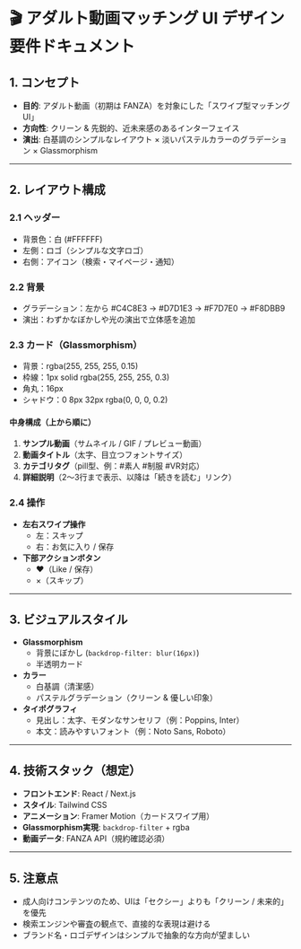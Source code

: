 # 🎬 アダルト動画マッチング UI デザイン要件ドキュメント

## 1. コンセプト
- **目的**: アダルト動画（初期は FANZA）を対象にした「スワイプ型マッチングUI」  
- **方向性**: クリーン & 先鋭的、近未来感のあるインターフェイス  
- **演出**: 白基調のシンプルなレイアウト × 淡いパステルカラーのグラデーション × Glassmorphism  

---

## 2. レイアウト構成

### 2.1 ヘッダー
- 背景色：白 (#FFFFFF)  
- 左側：ロゴ（シンプルな文字ロゴ）  
- 右側：アイコン（検索・マイページ・通知）  

### 2.2 背景
- グラデーション：左から #C4C8E3 → #D7D1E3 → #F7D7E0 → #F8DBB9  
- 演出：わずかなぼかしや光の演出で立体感を追加  

### 2.3 カード（Glassmorphism）
- 背景：rgba(255, 255, 255, 0.15)  
- 枠線：1px solid rgba(255, 255, 255, 0.3)  
- 角丸：16px  
- シャドウ：0 8px 32px rgba(0, 0, 0, 0.2)  

#### 中身構成（上から順に）
1. **サンプル動画**（サムネイル / GIF / プレビュー動画）  
2. **動画タイトル**（太字、目立つフォントサイズ）  
3. **カテゴリタグ**（pill型、例：#素人 #制服 #VR対応）  
4. **詳細説明**（2〜3行まで表示、以降は「続きを読む」リンク）  

### 2.4 操作
- **左右スワイプ操作**  
  - 左：スキップ  
  - 右：お気に入り / 保存  
- **下部アクションボタン**  
  - ♥︎（Like / 保存）  
  - ×（スキップ）  

---

## 3. ビジュアルスタイル
- **Glassmorphism**
  - 背景にぼかし (`backdrop-filter: blur(16px)`)  
  - 半透明カード  
- **カラー**
  - 白基調（清潔感）  
  - パステルグラデーション（クリーン & 優しい印象）  
- **タイポグラフィ**
  - 見出し：太字、モダンなサンセリフ（例：Poppins, Inter）  
  - 本文：読みやすいフォント（例：Noto Sans, Roboto）  

---

## 4. 技術スタック（想定）
- **フロントエンド**: React / Next.js  
- **スタイル**: Tailwind CSS  
- **アニメーション**: Framer Motion（カードスワイプ用）  
- **Glassmorphism実現**: `backdrop-filter` + rgba  
- **動画データ**: FANZA API（規約確認必須）  

---

## 5. 注意点
- 成人向けコンテンツのため、UIは「セクシー」よりも「クリーン / 未来的」を優先  
- 検索エンジンや審査の観点で、直接的な表現は避ける  
- ブランド名・ロゴデザインはシンプルで抽象的な方向が望ましい  
